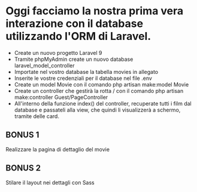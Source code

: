 # Oggi facciamo la nostra prima vera interazione con il database utilizzando l'ORM di Laravel.

-   Create un nuovo progetto Laravel 9
-   Tramite phpMyAdmin create un nuovo database laravel_model_controller
-   Importate nel vostro database la tabella movies in allegato
-   Inserite le vostre credenziali per il database nel file .env
-   Create un model Movie con il comando php artisan make:model Movie
-   Create un controller che gestirà la rotta / con il comando php artisan make:controller Guest/PageController
-   All'interno della funzione index() del controller, recuperate tutti i film dal database e passateli alla view, che quindi li visualizzerà a schermo, tramite delle card.

## BONUS 1

Realizzare la pagina di dettaglio del movie

## BONUS 2

Stilare il layout nei dettagli con Sass

